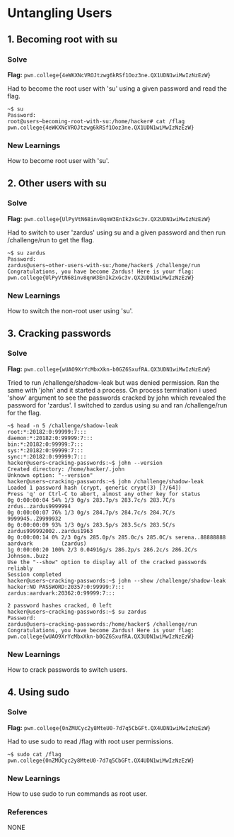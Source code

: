 # Untangling Users

## 1. Becoming root with su

### Solve
**Flag:** `pwn.college{4eWKXNcVROJtzwg6kRSf1Ooz3ne.QX1UDN1wiMwIzNzEzW}`

Had to become the root user with 'su' using a given password and read the flag.
```
~$ su
Password: 
root@users~becoming-root-with-su:/home/hacker# cat /flag
pwn.college{4eWKXNcVROJtzwg6kRSf1Ooz3ne.QX1UDN1wiMwIzNzEzW}
```

### New Learnings
How to become root user with 'su'.

## 2. Other users with su

### Solve
**Flag:** `pwn.college{UlPyVtN68inv8qnW3EnIk2xGc3v.QX2UDN1wiMwIzNzEzW}`

Had to switch to user 'zardus' using su and a given password and then run /challenge/run to get the flag.
```
~$ su zardus
Password: 
zardus@users~other-users-with-su:/home/hacker$ /challenge/run
Congratulations, you have become Zardus! Here is your flag:
pwn.college{UlPyVtN68inv8qnW3EnIk2xGc3v.QX2UDN1wiMwIzNzEzW}
```

### New Learnings
How to switch the non-root user using 'su'.

## 3. Cracking passwords

### Solve
**Flag:** `pwn.college{wUAO9XrYcMbxXkn-b0GZ6SxufRA.QX3UDN1wiMwIzNzEzW}`

Tried to run /challenge/shadow-leak but was denied permission. Ran the same with 'john' and it started a process. On process termination i used 'show' argument to see the passwords cracked by john which revealed the password for 'zardus'. I switched to zardus using su and ran /challenge/run for the flag.
```
~$ head -n 5 /challenge/shadow-leak
root:*:20182:0:99999:7:::
daemon:*:20182:0:99999:7:::
bin:*:20182:0:99999:7:::
sys:*:20182:0:99999:7:::
sync:*:20182:0:99999:7:::
hacker@users~cracking-passwords:~$ john --version
Created directory: /home/hacker/.john
Unknown option: "--version"
hacker@users~cracking-passwords:~$ john /challenge/shadow-leak
Loaded 1 password hash (crypt, generic crypt(3) [?/64])
Press 'q' or Ctrl-C to abort, almost any other key for status
0g 0:00:00:04 54% 1/3 0g/s 283.7p/s 283.7c/s 283.7C/s zrdus..zardus9999994
0g 0:00:00:07 76% 1/3 0g/s 284.7p/s 284.7c/s 284.7C/s 9999945..Z9999932
0g 0:00:00:09 93% 1/3 0g/s 283.5p/s 283.5c/s 283.5C/s zardus999992002..zardus1963
0g 0:00:00:14 0% 2/3 0g/s 285.0p/s 285.0c/s 285.0C/s serena..88888888
aardvark         (zardus)
1g 0:00:00:20 100% 2/3 0.04916g/s 286.2p/s 286.2c/s 286.2C/s Johnson..buzz
Use the "--show" option to display all of the cracked passwords reliably
Session completed
hacker@users~cracking-passwords:~$ john --show /challenge/shadow-leak
hacker:NO PASSWORD:20357:0:99999:7:::
zardus:aardvark:20362:0:99999:7:::

2 password hashes cracked, 0 left
hacker@users~cracking-passwords:~$ su zardus
Password: 
zardus@users~cracking-passwords:/home/hacker$ /challenge/run
Congratulations, you have become Zardus! Here is your flag:
pwn.college{wUAO9XrYcMbxXkn-b0GZ6SxufRA.QX3UDN1wiMwIzNzEzW}
```

### New Learnings
How to crack passwords to switch users.

## 4. Using sudo

### Solve
**Flag:** `pwn.college{0nZMUCyc2y8MteU0-7d7q5CbGFt.QX4UDN1wiMwIzNzEzW}`

Had to use sudo to read /flag with root user permissions.
```
~$ sudo cat /flag
pwn.college{0nZMUCyc2y8MteU0-7d7q5CbGFt.QX4UDN1wiMwIzNzEzW}
```

### New Learnings
How to use sudo to run commands as root user.

### References
NONE
